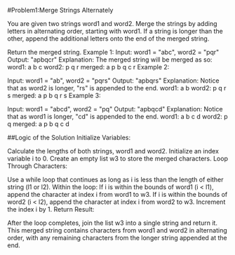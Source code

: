 
#Problem1:Merge Strings Alternately

You are given two strings word1 and word2. Merge the strings by adding letters in alternating order, starting with word1. If a string is longer than the other, append the additional letters onto the end of the merged string.

Return the merged string.
Example 1:
Input: word1 = "abc", word2 = "pqr"
Output: "apbqcr"
Explanation: The merged string will be merged as so:
word1:  a   b   c
word2:    p   q   r
merged: a p b q c r
Example 2:

Input: word1 = "ab", word2 = "pqrs"
Output: "apbqrs"
Explanation: Notice that as word2 is longer, "rs" is appended to the end.
word1:  a   b 
word2:    p   q   r   s
merged: a p b q   r   s
Example 3:

Input: word1 = "abcd", word2 = "pq"
Output: "apbqcd"
Explanation: Notice that as word1 is longer, "cd" is appended to the end.
word1:  a   b   c   d
word2:    p   q 
merged: a p b q c   d
 
 
##Logic of the Solution
Initialize Variables:

Calculate the lengths of both strings, word1 and word2.
Initialize an index variable i to 0.
Create an empty list w3 to store the merged characters.
Loop Through Characters:

Use a while loop that continues as long as i is less than the length of either string (l1 or l2).
Within the loop:
If i is within the bounds of word1 (i < l1), append the character at index i from word1 to w3.
If i is within the bounds of word2 (i < l2), append the character at index i from word2 to w3.
Increment the index i by 1.
Return Result:

After the loop completes, join the list w3 into a single string and return it. This merged string contains characters from word1 and word2 in alternating order, with any remaining characters from the longer string appended at the end.
